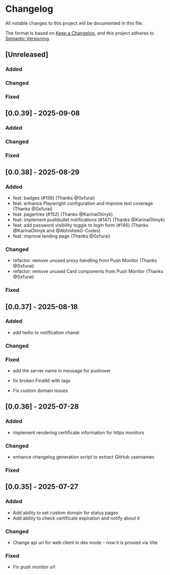 # Changelog

All notable changes to this project will be documented in this file.

The format is based on [Keep a Changelog](https://keepachangelog.com/en/1.1.0/),
and this project adheres to [Semantic Versioning](https://semver.org/spec/v2.0.0.html).

## [Unreleased]

### Added

### Changed

### Fixed

## [0.0.39] - 2025-09-08

### Added

### Changed

### Fixed

## [0.0.38] - 2025-08-29

### Added
- feat: badges (#156) (Thanks @0xfurai)
- feat: enhance Playwright configuration and improve test coverage (Thanks @0xfurai)
- feat: pagertree (#152) (Thanks @KarinaOliinyk)
- feat: implement pushbullet notifications (#147) (Thanks @KarinaOliinyk)
- feat: add password visibility toggle to login form (#146) (Thanks @KarinaOliinyk and @AbhishekG-Codes)
- feat: improve landing page (Thanks @0xfurai)

### Changed
- refactor: remove unused proxy handling from Push Monitor (Thanks @0xfurai)
- refactor: remove unused Card components from Push Monitor (Thanks @0xfurai)

### Fixed

## [0.0.37] - 2025-08-18

### Added
- add twilio to notification chanel

### Changed

### Fixed
- add the server name in message for pushover
- fix broken FindAll with tags

- Fix custom domain issues

## [0.0.36] - 2025-07-28

### Added

- implement rendering certificate information for https monitors

### Changed

- enhance changelog generation script to extract GitHub usernames

### Fixed

## [0.0.35] - 2025-07-27

### Added

- Add ability to set custom domain for status pages
- Add ability to check certificate expiration and notify about it

### Changed

- Change api url for web client in dev mode - now it is proxied via Vite

### Fixed

- Fix push monitor url

